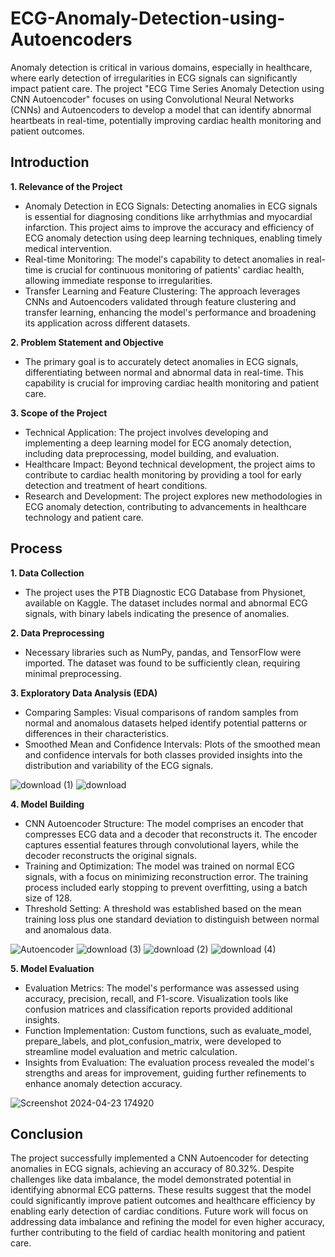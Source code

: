 # ECG-Anomaly-Detection-using-Autoencoders
Anomaly detection is critical in various domains, especially in healthcare, where early detection of irregularities in ECG signals can significantly impact patient care. The project "ECG Time Series Anomaly Detection using CNN Autoencoder" focuses on using Convolutional Neural Networks (CNNs) and Autoencoders to develop a model that can identify abnormal heartbeats in real-time, potentially improving cardiac health monitoring and patient outcomes.
## Introduction
**1. Relevance of the Project**

- Anomaly Detection in ECG Signals: Detecting anomalies in ECG signals is essential for diagnosing conditions like arrhythmias and myocardial infarction. This project aims to improve the accuracy and efficiency of ECG anomaly detection using deep learning techniques, enabling timely medical intervention.
- Real-time Monitoring: The model's capability to detect anomalies in real-time is crucial for continuous monitoring of patients' cardiac health, allowing immediate response to irregularities.
- Transfer Learning and Feature Clustering: The approach leverages CNNs and Autoencoders validated through feature clustering and transfer learning, enhancing the model's performance and broadening its application across different datasets.

**2. Problem Statement and Objective**
- The primary goal is to accurately detect anomalies in ECG signals, differentiating between normal and abnormal data in real-time. This capability is crucial for improving cardiac health monitoring and patient care.

**3. Scope of the Project**
- Technical Application: The project involves developing and implementing a deep learning model for ECG anomaly detection, including data preprocessing, model building, and evaluation.
- Healthcare Impact: Beyond technical development, the project aims to contribute to cardiac health monitoring by providing a tool for early detection and treatment of heart conditions.
- Research and Development: The project explores new methodologies in ECG anomaly detection, contributing to advancements in healthcare technology and patient care.

## Process
**1. Data Collection**
- The project uses the PTB Diagnostic ECG Database from Physionet, available on Kaggle. The dataset includes normal and abnormal ECG signals, with binary labels indicating the presence of anomalies.

**2. Data Preprocessing**
- Necessary libraries such as NumPy, pandas, and TensorFlow were imported. The dataset was found to be sufficiently clean, requiring minimal preprocessing.

**3. Exploratory Data Analysis (EDA)**
- Comparing Samples: Visual comparisons of random samples from normal and anomalous datasets helped identify potential patterns or differences in their characteristics.
- Smoothed Mean and Confidence Intervals: Plots of the smoothed mean and confidence intervals for both classes provided insights into the distribution and variability of the ECG signals.

![download (1)](https://github.com/user-attachments/assets/9b745e5f-729e-4635-a5bb-030449899210)
![download](https://github.com/user-attachments/assets/0467b98e-cae5-49de-bf85-7f84c700bb56)


**4. Model Building**
- CNN Autoencoder Structure: The model comprises an encoder that compresses ECG data and a decoder that reconstructs it. The encoder captures essential features through convolutional layers, while the decoder reconstructs the original signals.
- Training and Optimization: The model was trained on normal ECG signals, with a focus on minimizing reconstruction error. The training process included early stopping to prevent overfitting, using a batch size of 128.
- Threshold Setting: A threshold was established based on the mean training loss plus one standard deviation to distinguish between normal and anomalous data.

![Autoencoder](https://github.com/user-attachments/assets/c28ba701-168f-47a0-8d40-4f3e2167c9ea)
![download (3)](https://github.com/user-attachments/assets/44b2adde-fedb-4956-8095-f2fe3e10ef37)
![download (2)](https://github.com/user-attachments/assets/bfabcec5-d941-4de0-8712-46fc565015ac)
![download (4)](https://github.com/user-attachments/assets/f7e83770-6edb-4868-87dd-b44a5645ba6c)

**5. Model Evaluation**
- Evaluation Metrics: The model's performance was assessed using accuracy, precision, recall, and F1-score. Visualization tools like confusion matrices and classification reports provided additional insights.
- Function Implementation: Custom functions, such as evaluate_model, prepare_labels, and plot_confusion_matrix, were developed to streamline model evaluation and metric calculation.
- Insights from Evaluation: The evaluation process revealed the model's strengths and areas for improvement, guiding further refinements to enhance anomaly detection accuracy.

![Screenshot 2024-04-23 174920](https://github.com/user-attachments/assets/cece130d-8d1a-4c27-888a-cfb1264ce1d1)


## Conclusion
The project successfully implemented a CNN Autoencoder for detecting anomalies in ECG signals, achieving an accuracy of 80.32%. Despite challenges like data imbalance, the model demonstrated potential in identifying abnormal ECG patterns. These results suggest that the model could significantly improve patient outcomes and healthcare efficiency by enabling early detection of cardiac conditions. Future work will focus on addressing data imbalance and refining the model for even higher accuracy, further contributing to the field of cardiac health monitoring and patient care.
